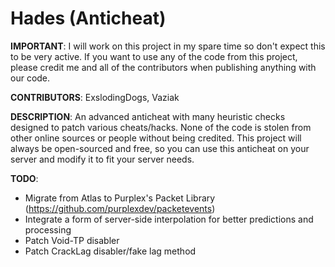 # Hades (Anticheat)
**IMPORTANT**: I will work on this project in my spare time so don't expect this to be very active. If you want to use any of the code from this project, please credit me and all of the contributors when publishing anything with our code.

**CONTRIBUTORS**: ExslodingDogs, Vaziak

**DESCRIPTION**:
An advanced anticheat with many heuristic checks designed to patch various cheats/hacks. None of the code is stolen from other online sources or people without being credited. This project will always be open-sourced and free, so you can use this anticheat on your server and modify it to fit your server needs.

**TODO**:
- Migrate from Atlas to Purplex's Packet Library (https://github.com/purplexdev/packetevents)
- Integrate a form of server-side interpolation for better predictions and processing
- Patch Void-TP disabler
- Patch CrackLag disabler/fake lag method
